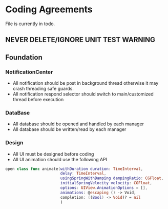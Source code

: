 # Coding Agreements

File is currently in todo.

## NEVER DELETE/IGNORE UNIT TEST WARNING

## Foundation

### NotificationCenter

- All notification should be post in background thread otherwise it may crash threading safe guards.
- All notification respond selector should switch to main/customized thread before execution

### DataBase

- All database should be opened and handled by each manager
- All database should be written/read by each manager

### Design

- All UI must be designed before coding
- All UI animation should use the following API

```Swift
open class func animate(withDuration duration: TimeInterval,
                        delay: TimeInterval,
                        usingSpringWithDamping dampingRatio: CGFloat,
                        initialSpringVelocity velocity: CGFloat,
                        options: UIView.AnimationOptions = [],
                        animations: @escaping () -> Void,
                        completion: ((Bool) -> Void)? = nil
                        )

```
